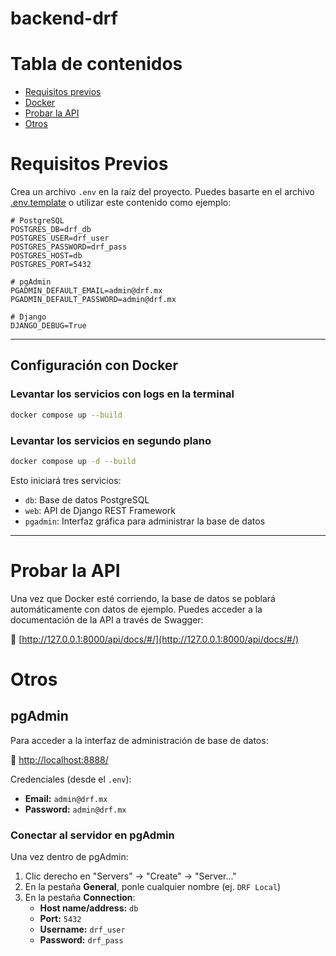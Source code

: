 # backend-drf

# Tabla de contenidos 
- [Requisitos previos](#prerequisites)
- [Docker](#docker)
- [Probar la API](#api)
- [Otros](#other)

# Requisitos Previos <a name="prerequisites"></a>
Crea un archivo `.env` en la raíz del proyecto. Puedes basarte en el archivo [.env.template](./.env.template) o utilizar este contenido como ejemplo:

```env
# PostgreSQL
POSTGRES_DB=drf_db
POSTGRES_USER=drf_user
POSTGRES_PASSWORD=drf_pass
POSTGRES_HOST=db
POSTGRES_PORT=5432

# pgAdmin
PGADMIN_DEFAULT_EMAIL=admin@drf.mx
PGADMIN_DEFAULT_PASSWORD=admin@drf.mx

# Django
DJANGO_DEBUG=True

```

---

## Configuración con Docker

### Levantar los servicios con logs en la terminal

```bash
docker compose up --build
```

### Levantar los servicios en segundo plano

```bash
docker compose up -d --build
```

Esto iniciará tres servicios:

- `db`: Base de datos PostgreSQL
- `web`: API de Django REST Framework
- `pgadmin`: Interfaz gráfica para administrar la base de datos

---


# Probar la API <a name="api"></a>
Una vez que Docker esté corriendo, la base de datos se poblará automáticamente con datos de ejemplo. Puedes acceder a la documentación de la API a través de Swagger:

🔗 [http://127.0.0.1:8000/api/docs/#/](http://127.0.0.1:8000/api/docs/#/)


# Otros <a name="other"></a>

## pgAdmin

Para acceder a la interfaz de administración de base de datos:

🔗 [http://localhost:8888/](http://localhost:8888/)

Credenciales (desde el `.env`):

- **Email:** `admin@drf.mx`
- **Password:** `admin@drf.mx`

### Conectar al servidor en pgAdmin

Una vez dentro de pgAdmin:

1. Clic derecho en "Servers" → "Create" → "Server..."
2. En la pestaña **General**, ponle cualquier nombre (ej. `DRF Local`)
3. En la pestaña **Connection**:
   - **Host name/address:** `db`
   - **Port:** `5432`
   - **Username:** `drf_user`
   - **Password:** `drf_pass`